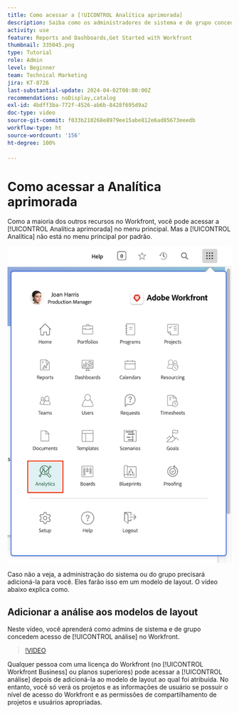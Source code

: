 ```yaml
---
title: Como acessar a [!UICONTROL Analítica aprimorada]
description: Saiba como os administradores de sistema e de grupo concedem acesso à [!UICONTROL Analítica aprimorada] por meio de um modelo de layout.
activity: use
feature: Reports and Dashboards,Get Started with Workfront
thumbnail: 335045.png
type: Tutorial
role: Admin
level: Beginner
team: Technical Marketing
jira: KT-8726
last-substantial-update: 2024-04-02T00:00:00Z
recommendations: noDisplay,catalog
exl-id: 4bdff3ba-772f-4526-ab6b-8428f695d9a2
doc-type: video
source-git-commit: f033b210268e8979ee15abe812e6ad85673eeedb
workflow-type: ht
source-wordcount: '156'
ht-degree: 100%

---
```



# Como acessar a Analítica aprimorada

Como a maioria dos outros recursos no Workfront, você pode acessar a [!UICONTROL Analítica aprimorada] no menu principal. Mas a [!UICONTROL Analítica] não está no menu principal por padrão.

![Uma imagem do menu principal ](assets/analytics-on-main-menu.png)

Caso não a veja, a administração do sistema ou do grupo precisará adicioná-la para você. Eles farão isso em um modelo de layout. O vídeo abaixo explica como.


## Adicionar a análise aos modelos de layout

Neste vídeo, você aprenderá como admins de sistema e de grupo concedem acesso de [!UICONTROL análise] no Workfront.


>[!VIDEO](https://video.tv.adobe.com/v/335045/?quality=12&learn=on)

Qualquer pessoa com uma licença do Workfront (no [!UICONTROL Workfront Business] ou planos superiores) pode acessar a [!UICONTROL análise] depois de adicioná-la ao modelo de layout ao qual foi atribuída. No entanto, você só verá os projetos e as informações de usuário se possuir o nível de acesso do Workfront e as permissões de compartilhamento de projetos e usuários apropriadas.
